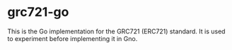 # grc721-go

This is the Go implementation for the GRC721 (ERC721) standard. It is used to 
experiment before implementing it in Gno.